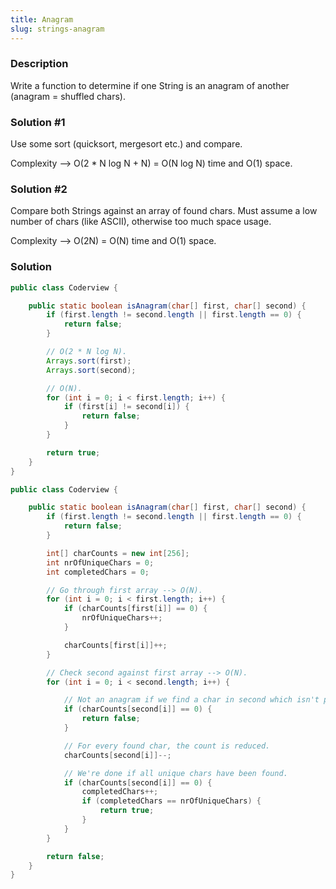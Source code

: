```yaml
---
title: Anagram
slug: strings-anagram
---
```


### Description
Write a function to determine if one String is an anagram of another (anagram = shuffled chars).


### Solution #1
Use some sort (quicksort, mergesort etc.) and compare.

Complexity --> O(2 * N log N + N) =  O(N log N)  time and O(1) space.


### Solution #2
Compare both Strings against an array of found chars. Must assume a low number of chars (like ASCII), otherwise too much space usage.

Complexity --> O(2N) = O(N) time and O(1) space.

### Solution

```java
public class Coderview {

    public static boolean isAnagram(char[] first, char[] second) {
        if (first.length != second.length || first.length == 0) {
            return false;
        }

        // O(2 * N log N).
        Arrays.sort(first);
        Arrays.sort(second);

        // O(N).
        for (int i = 0; i < first.length; i++) {
            if (first[i] != second[i]) {
                return false;
            }
        }

        return true;
    }
}
```

```java
public class Coderview {

    public static boolean isAnagram(char[] first, char[] second) {
        if (first.length != second.length || first.length == 0) {
            return false;
        }

        int[] charCounts = new int[256];
        int nrOfUniqueChars = 0;
        int completedChars = 0;

        // Go through first array --> O(N).
        for (int i = 0; i < first.length; i++) {
            if (charCounts[first[i]] == 0) {
                nrOfUniqueChars++;
            }

            charCounts[first[i]]++;
        }

        // Check second against first array --> O(N).
        for (int i = 0; i < second.length; i++) {

            // Not an anagram if we find a char in second which isn't present in first.
            if (charCounts[second[i]] == 0) {
                return false;
            }

            // For every found char, the count is reduced.
            charCounts[second[i]]--;

            // We're done if all unique chars have been found.
            if (charCounts[second[i]] == 0) {
                completedChars++;
                if (completedChars == nrOfUniqueChars) {
                    return true;
                }
            }
        }

        return false;
    }
}
```
